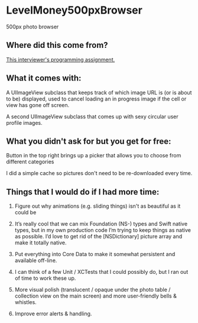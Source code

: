 # LevelMoney500pxBrowser
500px photo browser

## Where did this come from?

[This interviewer's programming assignment.](TheAssignment.md)

## What it comes with:

A UIImageView subclass that keeps track of which image URL is (or is about to be) displayed, used to cancel loading an in progress image if the cell or view has gone off screen.

A second UIImageView subclass that comes up with sexy circular user profile images.

## What you didn't ask for but you get for free:

Button in the top right brings up a picker that allows you to choose from different categories

I did a simple cache so pictures don't need to be re-downloaded every time.

## Things that I would do if I had more time:

1. Figure out why animations (e.g. sliding things) isn't as beautiful as it could be

2. It’s really cool that we can mix Foundation (NS-) types and Swift native types, but in my own production code I’m trying to keep things as native as possible.  I’d love to get rid of the [NSDictionary] picture array and make it totally native.

3. Put everything into Core Data to make it somewhat persistent and available off-line.

4. I can think of a few Unit / XCTests that I could possibly do, but I ran out of time to work these up.

5. More visual polish (translucent / opaque under the photo table / collection view on the main screen) and more user-friendly bells & whistles.

6. Improve error alerts & handling.

